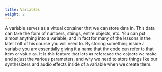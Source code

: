 ```yaml
---
title: Variables
weight: 2
---
```


A variable serves as a virtual container that we can store data in. This data can take the form of numbers, strings, entire objects, etc. You can put almost anything into a variable, and in fact for many of the lessons in the later half of his course you will need to. By storing something inside a variable you are essentially giving it a name that the code can refer to that item or value as. It is this feature that lets us reference the objects we make and adjust the various parameters, and why we need to store things like our synthesizers and audio effects inside of a variable when we create them.